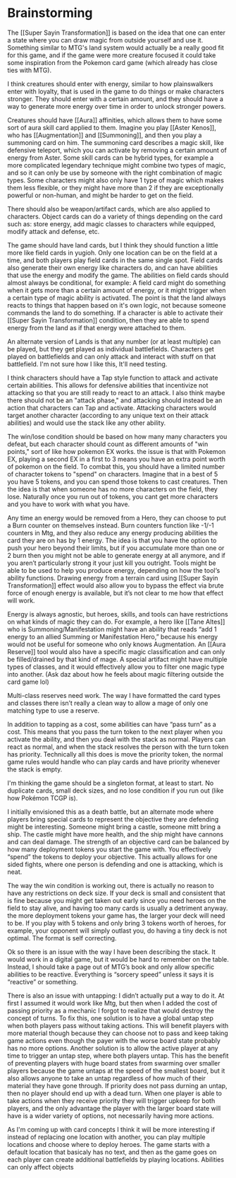 # Brainstorming
The [[Super Sayin Transformation]] is based on the idea that one can enter a state where you can draw magic from outside yourself and use it. Something similar to MTG's land system would actually be a really good fit for this game, and if the game were more creature focused it could take some inspiration from the Pokemon card game (which already has close ties with MTG).

I think creatures should enter with energy, similar to how plainswalkers enter with loyalty, that is used in the game to do things or make characters stronger. They should enter with a certain amount, and they should have a way to generate more energy over time in order to unlock stronger powers.

Creatures should have [[Aura]] affinities, which allows them to have some sort of aura skill card applied to them. Imagine you play [[Aster Kenos]], who has [[Augmentation]] and [[Summoning]], and then you play a summoning card on him. The summoning card describes a magic skill, like defensive teleport, which you can activate by removing a certain amount of energy from Aster. Some skill cards can be hybrid types, for example a more complicated legendary technique might combine two types of magic, and so it can only be use by someone with the right combination of magic types. Some characters might also only have 1 type of magic which makes them less flexible, or they might have more than 2 if they are exceptionally powerful or non-human, and might be harder to get on the field.

There should also be weapon/artifact cards, which are also applied to characters. Object cards can do a variety of things depending on the card such as: store energy, add magic classes to characters while equipped, modify attack and defense, etc.

The game should have land cards, but I think they should function a little more like field cards in yugioh. Only one location can be on the field at a time, and both players play field cards in the same single spot. Field cards also generate their own energy like characters do, and can have abilities that use the energy and modify the game. The abilities on field cards should almost always be conditional, for example: A field card might do something when it gets more than a certain amount of energy, or it might trigger when a certain type of magic ability is activated. The point is that the land always reacts to things that happen based on it's own logic, not because someone commands the land to do something. If a character is able to activate their [[Super Sayin Transformation]] condition, then they are able to spend energy from the land as if that energy were attached to them.

An alternate version of Lands is that any number (or at least multiple) can be played, but they get played as individual battlefields. Characters get played on battlefields and can only attack and interact with stuff on that battlefield. I'm not sure how I like this, It'll need testing.

I think characters should have a Tap style function to attack and activate certain abilities. This allows for defensive abilities that incentivize not attacking so that you are still ready to react to an attack. I also think maybe there should not be an "attack phase," and attacking should instead be an action that characters can Tap and activate. Attacking characters would target another character (according to any unique text on their attack abilities) and would use the stack like any other ability.

The win/lose condition should be based on how many many characters you defeat, but each character should count as different amounts of "win points," sort of like how pokemon EX works. the issue is that with Pokemon EX, playing a second EX in a first to 3 means you have an extra point worth of pokemon on the field. To combat this, you should have a limited number of character tokens to "spend" on characters. Imagine that in a best of 5 you have 5 tokens, and you can spend those tokens to cast creatures. Then the idea is that when someone has no more characters on the field, they lose. Naturally once you run out of tokens, you cant get more characters and you have to work with what you have.

Any time an energy would be removed from a Hero, they can choose to put a Burn counter on themselves instead. Burn counters function like -1/-1 counters in Mtg, and they also reduce any energy producing abilities the card they are on has by 1 energy. The idea is that you have the option to push your hero beyond their limits, but if you accumulate more than one or 2 burn then you might not be able to generate energy at all anymore, and if you aren’t particularly strong it your just kill you outright. Tools might be able to be used to help you produce energy, depending on how the tool‘s ability functions. Drawing energy from a terrain card using [[Super Sayin Transformation]] effect would also allow you to bypass the effect via brute force of enough energy is available, but it’s not clear to me how that effect will work.

Energy is always agnostic, but heroes, skills, and tools can have restrictions on what kinds of magic they can do. For example, a hero like [[Tane Altes]] who is Summoning/Manifestation might have an ability that reads “add 1 energy to an allied Summing or Manifestation Hero,” because his energy would not be useful for someone who only knows Augmentation. An [[Aura Reserve]] tool would also have a specific magic classification and can only be filled/drained by that kind of mage. A special artifact might have multiple types of classes, and it would effectively allow you to filter one magic type into another. (Ask daz about how he feels about magic filtering outside the card game lol)

Multi-class reserves need work. The way I have formatted the card types and classes there isn’t really a clean way to allow a mage of only one matching type to use a reserve.

In addition to tapping as a cost, some abilities can have “pass turn” as a cost. This means that you pass the turn token to the next player when you activate the ability, and then you deal with the stack as normal. Players can react as normal, and when the stack resolves the person with the turn token has priority. Technically all this does is move the priority token, the normal game rules would handle who can play cards and have priority whenever the stack is empty.

I'm thinking the game should be a singleton format, at least to start. No duplicate cards, small deck sizes, and no lose condition if you run out (like how Pokémon TCGP is).

I initially envisioned this as a death battle, but an alternate mode where players bring special cards to represent the objective they are defending might be interesting. Someone might bring a castle, someone mitt bring a ship. The castle might have more health, and the ship might have cannons and can deal damage. The strength of an objective card can be balanced by how many deployment tokens you start the game with. You effectively “spend” the tokens to deploy your objective. This actually allows for one sided fights, where one person is defending and one is attacking, which is neat.

The way the win condition is working out, there is actually no reason to have any restrictions on deck size. If your deck is small and consistent that is fine because you might get taken out early since you need heroes on the field to stay alive, and having too many cards is usually a detriment anyway. the more deployment tokens your game has, the larger your deck will need to be. If you play with 5 tokens and only bring 3 tokens worth of heroes, for example, your opponent will simply outlast you, do having a tiny deck is not optimal. The format is self correcting.

Ok so there is an issue with the way I have been describing the stack. It would work in a digital game, but it would be hard to remember on the table. Instead, I should take a page out of MTG’s book and only allow specific abilities to be reactive. Everything is “sorcery speed” unless it says it is “reactive” or something.

There is also an issue with untapping: I didn’t actually put a way to do it. At first I assumed it would work like Mtg, but then when I added the cost of passing priority as a mechanic I forgot to realize that would destroy the concept of turns. To fix this, one solution is to have a global untap step when both players pass without taking actions. This will benefit players with more material though because they can choose not to pass and keep taking game actions even though the payer with the worse board state probably has no more options. Another solution is to allow the active player at any time to trigger an untap step, where both players untap. This has the benefit of preventing players with huge board states from swarming over smaller players because the game untaps at the speed of the smallest board, but it also allows anyone to take an untap regardless of how much of their material they have gone through. If priority does not pass durning an untap, then no player should end up with a dead turn. When one player is able to take actions when they receive priority they will trigger upkeep for both players, and the only advantage the player with the larger board state will have is a wider variety of options, not necessarily having more actions.

As I'm coming up with card concepts I think it will be more interesting if instead of replacing one location with another, you can play multiple locations and choose where to deploy heroes. The game starts with a default location that basicaly has no text, and then as the game goes on each player can create additional battlefields by playing locations. Abilities can only affect objects 